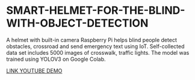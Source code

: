 # SMART-HELMET-FOR-THE-BLIND-WITH-OBJECT-DETECTION
A helmet with built-in camera Raspberry Pi helps blind people detect obstacles, crossroad and send emergency text using IoT. Self-collected data set includes 5000 images of crosswalk, traffic lights. The model was trained using YOLOV3 on Google Colab.
 
[LINK YOUTUBE DEMO](https://www.youtube.com/watch?v=DzHkMFG2Vl4)

